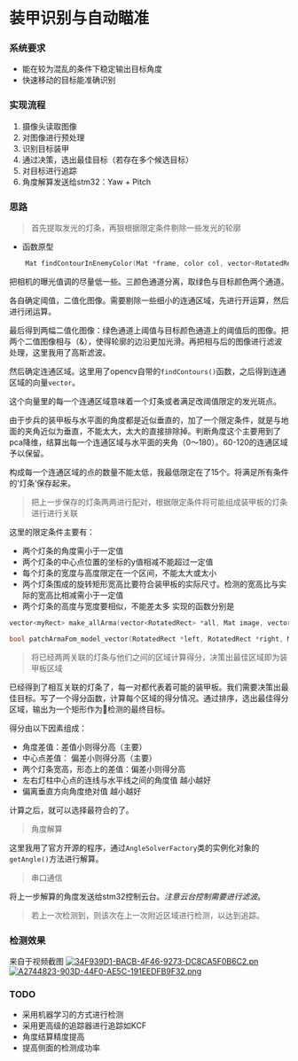 # 装甲识别与自动瞄准

###  系统要求
+ 能在较为混乱的条件下稳定输出目标角度
+ 快速移动的目标能准确识别
### 实现流程
1. 摄像头读取图像 
2. 对图像进行预处理
3. 识别目标装甲
4. 通过决策，选出最佳目标（若存在多个候选目标）
5. 对目标进行追踪
6. 角度解算发送给stm32：Yaw + Pitch

### 思路
> 首先提取发光的灯条，再狠根据限定条件剔除一些发光的轮廓
+ 函数原型
```c
    Mat findContourInEnemyColor(Mat *frame, color col, vector<RotatedRect> *rotateRects, vector<vector<Point>> *points)
```
把相机的曝光值调的尽量低一些。三颜色通道分离，取绿色与目标颜色两个通道。

各自确定阈值，二值化图像。需要剔除一些细小的连通区域，先进行开运算，然后进行闭运算。

最后得到两幅二值化图像：绿色通道上阈值与目标颜色通道上的阈值后的图像。把两个二值图像相与（&），使得轮廓的边沿更加光滑。再把相与后的图像进行滤波处理，这里我用了高斯滤波。

然后确定连通区域。这里用了opencv自带的`findContours()`函数，之后得到连通区域的向量`vector`。

这个向量里的每一个连通区域意味着一个灯条或者满足改阈值限定的发光斑点。

由于步兵的装甲板与水平面的角度都是近似垂直的，加了一个限定条件，就是与地面的夹角近似为垂直，不能太大，太大的直接排除掉。判断角度这个主要用到了pca降维，结算出每一个连通区域与水平面的夹角（0～180）。60-120的连通区域予以保留。

构成每一个连通区域的点的数量不能太低，我最低限定在了15个。将满足所有条件的‘灯条’保存起来。
> 把上一步保存的灯条两两进行配对，根据限定条件将可能组成装甲板的灯条进行进行关联

这里的限定条件主要有：
+ 两个灯条的角度需小于一定值
+ 两个灯条的中心点位置的坐标的y值相减不能超过一定值
+ 每个灯条的宽度与高度限定在一个区间，不能太大或太小
+ 两个灯条围成的旋转矩形宽高比要符合装甲板的实际尺寸。检测的宽高比与实际的宽高比相减需小于一定值
+ 两个灯条的高度与宽度要相似，不能差太多
实现的函数分别是
``` c
vector<myRect> make_allArma(vector<RotatedRect> *all, Mat image, vector<vector<Point>> *points)

bool patchArmaFom_model_vector(RotatedRect *left, RotatedRect *right, Mat binayImag)
```
> 将已经两两关联的灯条与他们之间的区域计算得分，决策出最佳区域即为装甲板区域

已经得到了相互关联的灯条了，每一对都代表着可能的装甲板。我们需要决策出最佳目标。写了一个得分函数，计算每个区域的得分情况。通过排序，选出最佳得分区域，输出为一个矩形作为检测的最终目标。

得分由以下因素组成：
+ 角度差值：差值小则得分高（主要）
+ 中心点差值： 偏差小则得分高（主要）
+ 两个灯条宽高，形态上的差值：偏差小则得分高
+ 左右灯柱中心点的连线与水平线之间的角度值 越小越好
+ 偏离垂直方向角度绝对值 越小越好

计算之后，就可以选择最符合的了。

> 角度解算  

这里我用了官方开源的程序，通过`AngleSolverFactory`类的实例化对象的`getAngle()`方法进行解算。

> 串口通信

将上一步解算的角度发送给stm32控制云台。*注意云台控制需要进行滤波*。

> 若上一次检测到，则该次在上一次附近区域进行检测，以达到追踪。
### 检测效果

来自于视频截图
[![34F939D1-BACB-4F46-9273-DC8CA5F0B6C2.pn](https://i.loli.net/2018/11/06/5be18a353921b.png)](https://i.loli.net/2018/11/06/5be18a353921b.png)
[![A2744823-903D-44F0-AE5C-191EEDFB9F32.png](https://i.loli.net/2018/11/06/5be18a35ec99e.png)](https://i.loli.net/2018/11/06/5be18a35ec99e.png)

### TODO
+ 采用机器学习的方式进行检测
+ 采用更高级的追踪器进行追踪如KCF
+ 角度结算精度提高
+ 提高侧面的检测成功率